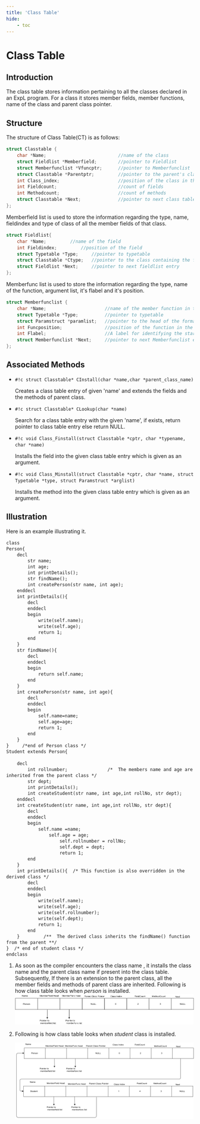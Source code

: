 ```yaml
---
title: 'Class Table'
hide:
    - toc
---
```


# Class Table


## Introduction

The class table stores information pertaining to all the classes declared in an ExpL program.
For a class it stores member fields, member functions, name of the class and parent class pointer.

## Structure

The structure of Class Table(CT) is as follows:

```c
struct Classtable {
 	char *Name;                           //name of the class
	struct Fieldlist *Memberfield;        //pointer to Fieldlist
	struct Memberfunclist *Vfuncptr;      //pointer to Memberfunclist
	struct Classtable *Parentptr;         //pointer to the parent's class table
	int Class_index;                      //position of the class in the virtual function table
	int Fieldcount;                       //count of fields
  	int Methodcount;                      //count of methods
	struct Classtable *Next;              //pointer to next class table entry
};
```
Memberfield list is used to store the information regarding the type, name, fieldindex and type of class of all the member fields of that class.
```c
struct Fieldlist{
	char *Name;			//name of the field
	int Fieldindex;			//position of the field
	struct Typetable *Type;		//pointer to typetable
	struct Classtable *Ctype;	//pointer to the class containing the field
	struct Fieldlist *Next;		//pointer to next fieldlist entry
};
```

Memberfunc list is used to store the information regarding the type, name of the function, argument list, it's flabel and it's position.
```c
struct Memberfunclist {
 	char *Name;                      //name of the member function in the class
	struct Typetable *Type;          //pointer to typetable
	struct Paramstruct *paramlist;   //pointer to the head of the formal parameter list
	int Funcposition;                //position of the function in the class table
 	int Flabel;                      //A label for identifying the starting address of the function's code in the memory
	struct Memberfunclist *Next;     //pointer to next Memberfunclist entry
};

```


## Associated Methods

- `#!c struct Classtable* CInstall(char *name,char *parent_class_name)`

    Creates a class table entry of given 'name' and extends the fields and the methods of parent class.

- `#!c struct Classtable* CLookup(char *name)`

    Search for a class table entry with the given 'name', if exists, return pointer to class table entry else return NULL.

- `#!c void Class_Finstall(struct Classtable *cptr, char *typename, char *name)`

    Installs the field into the given class table entry which is given as an argument.

- `#!c void Class_Minstall(struct Classtable *cptr, char *name, struct Typetable *type, struct Paramstruct *arglist)`

    Installs the method into the given class table entry which is given as an argument.

## Illustration
Here is an example illustrating it.
```
class
Person{
	decl
		str name;
		int age;
		int printDetails();
		str findName();
		int createPerson(str name, int age);
	enddecl
	int printDetails(){
		decl
		enddecl
		begin
			write(self.name);
			write(self.age);
			return 1;
		end
	}
	str findName(){
		decl
		enddecl
		begin
			return self.name;
		end
	}
	int createPerson(str name, int age){
		decl
		enddecl
		begin
			self.name=name;
			self.age=age;
			return 1;
		end
	}
}     /*end of Person class */
Student extends Person{

	decl
		int rollnumber;               /*  The members name and age are inherited from the parent class */
		str dept;
		int printDetails();
		int createStudent(str name, int age,int rollNo, str dept);
	enddecl
  	int createStudent(str name, int age,int rollNo, str dept){
		decl
		enddecl
		begin
			self.name =name;
           		self.age = age;
            		self.rollnumber = rollNo;
            		self.dept = dept;
            		return 1;
		end
	}
	int printDetails(){  /* This function is also overridden in the derived class */
		decl
		enddecl
		begin
			write(self.name);
			write(self.age);
			write(self.rollnumber);
			write(self.dept);
			return 1;
		end
	}         /**  The derived class inherits the findName() function from the parent **/
}  /* end of student class */
endclass
```

1.  As soon as the compiler encounters the class name , it installs the class name and the parent class name if present into the class table.
    Subsequently, If there is an extension to the parent class, all the member fields and methods of parent class are inherited.
    Following is how class table looks when _person_ is installed.
    ![](../img/class_table_1.png)

2.  Following is how class table looks when _student_ class is installed.  

    ![](../img/class_table_2.png)
